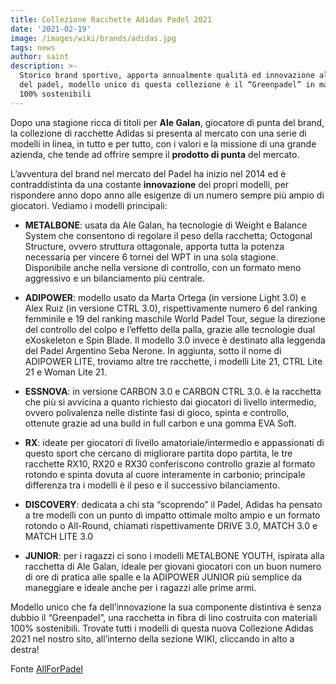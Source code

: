 ```yaml
---
title: Collezione Racchette Adidas Padel 2021
date: '2021-02-19'
image: /images/wiki/brands/adidas.jpg
tags: news
author: saint
description: >-
  Storico brand sportivo, apporta annualmente qualità ed innovazione al mondo
  del padel, modello unico di questa collezione è il “Greenpadel” in materiali
  100% sostenibili
---
```

Dopo una stagione ricca di titoli per **Ale Galan**, giocatore di punta del brand, la collezione di racchette Adidas si presenta al mercato con una serie di modelli in linea, in tutto e per tutto, con i valori e la missione di una grande azienda, che tende ad offrire sempre il **prodotto di punta** del mercato.

L’avventura del brand nel mercato del Padel ha inizio nel 2014 ed è contraddistinta da una costante **innovazione** dei propri modelli, per rispondere anno dopo anno alle esigenze di un numero sempre più ampio di giocatori. 
Vediamo i modelli principali: 

- **METALBONE**: usata da Ale Galan, ha tecnologie di Weight e Balance System che consentono di regolare il peso della racchetta; Octogonal Structure, ovvero struttura ottagonale, apporta tutta la potenza necessaria per vincere 6 tornei del WPT in una sola stagione. Disponibile anche nella versione di controllo, con un formato meno aggressivo e un bilanciamento più centrale.

- **ADIPOWER**: modello usato da Marta Ortega (in versione Light 3.0) e Alex Ruiz (in versione CTRL 3.0), rispettivamente numero 6 del ranking femminile e 19 del ranking maschile World Padel Tour, segue la direzione del controllo del colpo e l’effetto della palla, grazie alle tecnologie dual eXoskeleton e Spin Blade. Il modello 3.0 invece è destinato alla leggenda del Padel Argentino Seba Nerone. In aggiunta, sotto il nome di ADIPOWER LITE, troviamo altre tre racchette, i modelli Lite 21, CTRL Lite 21 e Woman Lite 21.

- **ESSNOVA**: in versione CARBON 3.0 e CARBON CTRL 3.0. è la racchetta che più si avvicina a quanto richiesto dai giocatori di livello intermedio, ovvero polivalenza nelle distinte fasi di gioco, spinta e controllo, ottenute grazie ad una build in full carbon e una gomma EVA Soft. 

- **RX**: ideate per giocatori di livello amatoriale/intermedio e appassionati di questo sport che cercano di migliorare partita dopo partita, le tre racchette RX10, RX20 e RX30 conferiscono controllo grazie al formato rotondo e spinta dovuta al cuore interamente in carbonio; principale differenza tra i modelli è il peso e il successivo bilanciamento.

- **DISCOVERY**: dedicata a chi sta “scoprendo” il Padel, Adidas ha pensato a tre modelli con un punto di impatto ottimale molto ampio e un formato rotondo o All-Round, chiamati rispettivamente DRIVE 3.0, MATCH 3.0 e MATCH LITE 3.0 

- **JUNIOR**: per i ragazzi ci sono i modelli METALBONE YOUTH, ispirata alla racchetta di Ale Galan, ideale per giovani giocatori con un buon numero di ore di pratica alle spalle e la ADIPOWER JUNIOR più semplice da maneggiare e ideale anche per i ragazzi alle prime armi. 

Modello unico che fa dell’innovazione la sua componente distintiva è senza dubbio il “Greenpadel”, una racchetta in fibra di lino costruita con materiali 100% sostenibili. Trovate tutti i modelli di questa nuova Collezione Adidas 2021 nel nostro sito, all’interno della sezione WIKI, cliccando in alto a destra! 

Fonte [AllForPadel](https://allforpadel.com/es/nueva-coleccion-adidas-padel-2021/)
